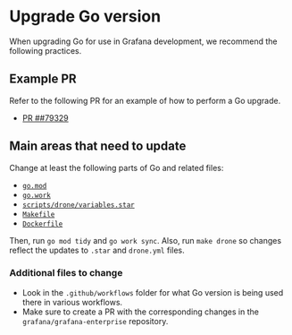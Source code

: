 # Upgrade Go version

When upgrading Go for use in Grafana development, we recommend the following practices.

## Example PR

Refer to the following PR for an example of how to perform a Go upgrade.

- [PR ##79329](https://github.com/grafana/grafana/pull/79329)

## Main areas that need to update

Change at least the following parts of Go and related files:

- [`go.mod`](/go.mod#L3)
- [`go.work`](/go.work#L1)
- [`scripts/drone/variables.star`](/scripts/drone/variables.star#L6)
- [`Makefile`](/Makefile#L12)
- [`Dockerfile`](/Dockerfile#L6)

Then, run `go mod tidy` and `go work sync`. Also, run `make drone` so changes reflect the updates to `.star` and `drone.yml` files.

### Additional files to change

- Look in the `.github/workflows` folder for what Go version is being used there in various workflows.
- Make sure to create a PR with the corresponding changes in the `grafana/grafana-enterprise` repository.
